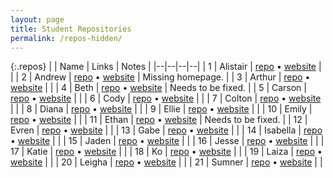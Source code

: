 ```yaml
---
layout: page
title: Student Repositories
permalink: /repos-hidden/
---
```


<style>
    .repos td:first-child {
        width: 40px;
    }
    .repos td:nth-child(2) {
        width: 200px;
    }
    .repos td:nth-child(3) {
        width: 150px;
    }
</style>


{:.repos}
| | Name | Links | Notes |
|--|--|--|--|
| 1 | Alistair | <a href="https://github.com/Thistlecrux/csci185-coursework" target="_blank">repo</a> &bull; <a href="https://thistlecrux.github.io/csci185-coursework/" target="_blank">website</a> | |
| 2 | Andrew | <a href="https://github.com/wboyd159/csci185" target="_blank">repo</a> &bull; <a href="https://wboyd159.github.io/csci185/" target="_blank">website</a> | Missing homepage. |
| 3 | Arthur | <a href="https://github.com/ArthursTable/csci185-coursework" target="_blank">repo</a> &bull; <a href="https://arthurstable.github.io/csci185-coursework" target="_blank">website</a> | |
| 4 | Beth | <a href="https://github.com/Bpowell55/csci185" target="_blank">repo</a> &bull; <a href="https://bpowell55.github.io/csci185/" target="_blank">website</a> | Needs to be fixed. |
| 5 | Carson | <a href="https://github.com/carson5269/csci185" target="_blank">repo</a> &bull; <a href="https://carson5269.github.io/csci185/" target="_blank">website</a> | |
| 6 | Cody | <a href="https://github.com/cwoods1/csci185" target="_blank">repo</a> &bull; <a href="https://cwoods1.github.io/csci185/" target="_blank">website</a> | |
| 7 | Colton | <a href="https://github.com/Colt32905/csci185" target="_blank">repo</a> &bull; <a href="https://colt32905.github.io/csci185/" target="_blank">website</a> | |
| 8 | Diana | <a href="https://github.com/Diaguiro22/csci185-coursework" target="_blank">repo</a> &bull; <a href="https://diaguiro22.github.io/csci185-coursework/" target="_blank">website</a> | |
| 9 | Ellie | <a href="https://github.com/KailaBtw/csci185-coursework" target="_blank">repo</a> &bull; <a href="https://kailabtw.github.io/csci185-coursework/" target="_blank">website</a> | |
| 10 | Emily | <a href="https://github.com/impish-wyvern/csci185-coursework" target="_blank">repo</a> &bull; <a href="https://impish-wyvern.github.io/csci185-coursework/" target="_blank">website</a> | |
| 11 | Ethan | <a href="" target="_blank">repo</a> &bull; <a href="" target="_blank">website</a> | Needs to be fixed. |
| 12 | Evren | <a href="" target="_blank">repo</a> &bull; <a href="" target="_blank">website</a> | |
| 13 | Gabe | <a href="" target="_blank">repo</a> &bull; <a href="" target="_blank">website</a> | |
| 14 | Isabella | <a href="" target="_blank">repo</a> &bull; <a href="" target="_blank">website</a> | |
| 15 | Jaden | <a href="" target="_blank">repo</a> &bull; <a href="" target="_blank">website</a> | |
| 16 | Jesse | <a href="" target="_blank">repo</a> &bull; <a href="" target="_blank">website</a> | |
| 17 | Katie | <a href="" target="_blank">repo</a> &bull; <a href="" target="_blank">website</a> | |
| 18 | Ko | <a href="" target="_blank">repo</a> &bull; <a href="" target="_blank">website</a> | |
| 19 | Laiza | <a href="" target="_blank">repo</a> &bull; <a href="" target="_blank">website</a> | |
| 20 | Leigha | <a href="" target="_blank">repo</a> &bull; <a href="" target="_blank">website</a> | |
| 21 | Sumner | <a href="" target="_blank">repo</a> &bull; <a href="" target="_blank">website</a> | |